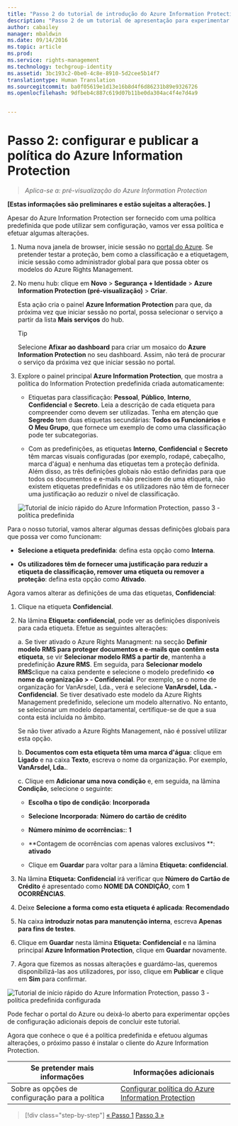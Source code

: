```yaml
---
title: "Passo 2 do tutorial de introdução do Azure Information Protection | Azure Information Protection"
description: "Passo 2 de um tutorial de apresentação para experimentar rapidamente o Microsoft Azure Information Protection na sua organização com apenas 4 passos que devem demorar menos de 15 minutos."
author: cabailey
manager: mbaldwin
ms.date: 09/14/2016
ms.topic: article
ms.prod: 
ms.service: rights-management
ms.technology: techgroup-identity
ms.assetid: 3bc193c2-0be0-4c8e-8910-5d2cee5b14f7
translationtype: Human Translation
ms.sourcegitcommit: ba0f05619e1d13e16b8d4f6d86231b89e9326726
ms.openlocfilehash: 9dfbeb4c887c619d07b11be0da304ac4f4e7d4a9


---
```


# Passo 2: configurar e publicar a política do Azure Information Protection

>*Aplica-se a: pré-visualização do Azure Information Protection*

**[Estas informações são preliminares e estão sujeitas a alterações. ]**

Apesar do Azure Information Protection ser fornecido com uma política predefinida que pode utilizar sem configuração, vamos ver essa política e efetuar algumas alterações.

1. Numa nova janela de browser, inicie sessão no [portal do Azure](https://portal.azure.com). Se pretender testar a proteção, bem como a classificação e a etiquetagem, inicie sessão como administrador global para que possa obter os modelos do Azure Rights Management.
 
2. No menu hub: clique em **Novo** > **Segurança + Identidade** > **Azure Information Protection (pré-visualização)** > **Criar**.

    Esta ação cria o painel **Azure Information Protection** para que, da próxima vez que iniciar sessão no portal, possa selecionar o serviço a partir da lista **Mais serviços** do hub. 

    > [!TIP] 
    > Selecione **Afixar ao dashboard** para criar um mosaico do **Azure Information Protection** no seu dashboard. Assim, não terá de procurar o serviço da próxima vez que iniciar sessão no portal.

3.  Explore o painel principal **Azure Information Protection**, que mostra a política do Information Protection predefinida criada automaticamente:
    
    - Etiquetas para classificação: **Pessoal**, **Público**, **Interno**, **Confidencial** e **Secreto**. Leia a descrição de cada etiqueta para compreender como devem ser utilizadas. Tenha em atenção que **Segredo** tem duas etiquetas secundárias: **Todos os Funcionários** e **O Meu Grupo**, que fornece um exemplo de como uma classificação pode ter subcategorias.

    - Com as predefinições, as etiquetas **Interno**, **Confidencial** e **Secreto** têm marcas visuais configuradas (por exemplo, rodapé, cabeçalho, marca d'água) e nenhuma das etiquetas tem a proteção definida. Além disso, as três definições globais não estão definidas para que todos os documentos e e-mails não precisem de uma etiqueta, não existem etiquetas predefinidas e os utilizadores não têm de fornecer uma justificação ao reduzir o nível de classificação.

    ![Tutorial de início rápido do Azure Information Protection, passo 3 - política predefinida](../media/info-protect-policy.png)

Para o nosso tutorial, vamos alterar algumas dessas definições globais para que possa ver como funcionam:

-  **Selecione a etiqueta predefinida**: defina esta opção como **Interna**.

- **Os utilizadores têm de fornecer uma justificação para reduzir a etiqueta de classificação, remover uma etiqueta ou remover a proteção**: defina esta opção como **Ativado**.

Agora vamos alterar as definições de uma das etiquetas, **Confidencial**:

1. Clique na etiqueta **Confidencial**.

2. Na lâmina **Etiqueta: confidencial**, pode ver as definições disponíveis para cada etiqueta. Efetue as seguintes alterações:

    a. Se tiver ativado o Azure Rights Managment: na secção **Definir modelo RMS para proteger documentos e e-mails que contêm esta etiqueta**, se vir **Selecionar modelo RMS a partir de**, mantenha a predefinição **Azure RMS**. Em seguida, para **Selecionar modelo RMS**clique na caixa pendente e selecione o modelo predefinido **\<o nome da organização > - Confidencial**. Por exemplo, se o nome de organização for VanArsdel, Lda., verá e selecione **VanArsdel, Lda. - Confidencial**. Se tiver desativado este modelo da Azure Rights Management predefinido, selecione um modelo alternativo. No entanto, se selecionar um modelo departamental, certifique-se de que a sua conta está incluída no âmbito.
    
    Se não tiver ativado a Azure Rights Management, não é possível utilizar esta opção.
    
    b. **Documentos com esta etiqueta têm uma marca d'água**: clique em **Ligado** e na caixa **Texto**, escreva o nome da organização. Por exemplo, **VanArsdel, Lda.**. 
    
    c. Clique em **Adicionar uma nova condição** e, em seguida, na lâmina **Condição**, selecione o seguinte:
    
    - **Escolha o tipo de condição**: **Incorporada**
    
    - **Selecione Incorporada**: **Número do cartão de crédito**
    
    - **Número mínimo de ocorrências:**: **1**
    
    - **Contagem de ocorrências com apenas valores exclusivos **: **ativado**
    
    - Clique em **Guardar** para voltar para a lâmina **Etiqueta: confidencial**.

3. Na lâmina **Etiqueta: Confidencial** irá verificar que **Número do Cartão de Crédito** é apresentado como **NOME DA CONDIÇÃO**, com **1** **OCORRÊNCIAS**.

4. Deixe **Selecione a forma como esta etiqueta é aplicada**: **Recomendado**

5. Na caixa **introduzir notas para manutenção interna**, escreva **Apenas para fins de testes**.

6. Clique em **Guardar** nesta lâmina **Etiqueta: Confidencial** e na lâmina principal **Azure Information Protection**, clique em **Guardar** novamente.

7. Agora que fizemos as nossas alterações e guardámo-las, queremos disponibilizá-las aos utilizadores, por isso, clique em **Publicar** e clique em **Sim** para confirmar.

![Tutorial de início rápido do Azure Information Protection, passo 3 - política predefinida configurada](../media/info-protect-policy-configured.png)

Pode fechar o portal do Azure ou deixá-lo aberto para experimentar opções de configuração adicionais depois de concluir este tutorial.

Agora que conhece o que é a política predefinida e efetuou algumas alterações, o próximo passo é instalar o cliente do Azure Information Protection.

|Se pretender mais informações|Informações adicionais|
|--------------------------------|--------------------------|
|Sobre as opções de configuração para a política|[Configurar política do Azure Information Protection](configure-policy.md)|


>[!div class="step-by-step"]
[&#171; Passo 1](infoprotect-tutorial-step1.md)
[Passo 3 &#187;](infoprotect-tutorial-step3.md)


<!--HONumber=Sep16_HO3-->



